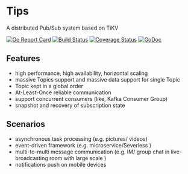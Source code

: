 # Tips 

A distributed Pub/Sub system based on TiKV

[![Go Report Card](https://goreportcard.com/badge/github.com/shafreeck/tips)](https://goreportcard.com/report/github.com/shafreeck/tips)
[![Build Status](https://travis-ci.org/shafreeck/tips.svg?branch=master)](https://travis-ci.org/shafreeck/tips)
[![Coverage Status](https://coveralls.io/repos/github/shafreeck/tips/badge.svg?branch=master)](https://coveralls.io/github/shafreeck/tips?branch=master)
[![GoDoc](https://godoc.org/github.com/tipsio/tips?status.svg)](https://godoc.org/github.com/shafreeck/tips)

## Features

* high performance, high availability, horizontal scaling
* massive Topics support and massive data support for single Topic
* Topic kept in a global order
* At-Least-Once reliable communication
* support concurrent consumers (like, Kafka Consumer Group)
* snapshot and recovery of subscription state

## Scenarios

* asynchronous task processing (e.g. pictures/ videos)
* event-driven framework (e.g. microservice/Severless )
* multi-to-multi message communication (e.g. IM/ group chat in live-broadcasting room with large scale )
* notifications push on mobile devices
